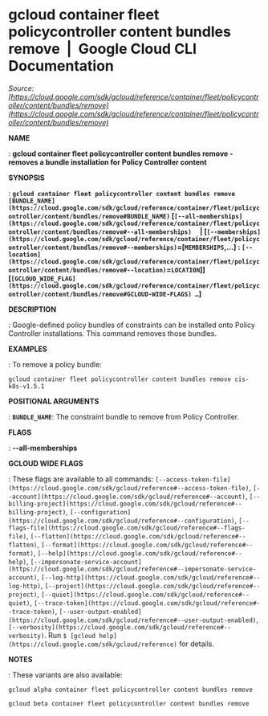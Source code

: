 # gcloud container fleet policycontroller content bundles remove  |  Google Cloud CLI Documentation

*Source: [https://cloud.google.com/sdk/gcloud/reference/container/fleet/policycontroller/content/bundles/remove](https://cloud.google.com/sdk/gcloud/reference/container/fleet/policycontroller/content/bundles/remove)*

**NAME**

: **gcloud container fleet policycontroller content bundles remove - removes a bundle installation for Policy Controller content**

**SYNOPSIS**

: **`gcloud container fleet policycontroller content bundles remove` `[BUNDLE_NAME](https://cloud.google.com/sdk/gcloud/reference/container/fleet/policycontroller/content/bundles/remove#BUNDLE_NAME)` [`[--all-memberships](https://cloud.google.com/sdk/gcloud/reference/container/fleet/policycontroller/content/bundles/remove#--all-memberships)`     | [`[--memberships](https://cloud.google.com/sdk/gcloud/reference/container/fleet/policycontroller/content/bundles/remove#--memberships)`=[`MEMBERSHIPS`,…] : `[--location](https://cloud.google.com/sdk/gcloud/reference/container/fleet/policycontroller/content/bundles/remove#--location)`=`LOCATION`]] [`[GCLOUD_WIDE_FLAG](https://cloud.google.com/sdk/gcloud/reference/container/fleet/policycontroller/content/bundles/remove#GCLOUD-WIDE-FLAGS) …`]**

**DESCRIPTION**

: Google-defined policy bundles of constraints can be installed onto Policy
Controller installations. This command removes those bundles.

**EXAMPLES**

: To remove a policy bundle:

```
gcloud container fleet policycontroller content bundles remove cis-k8s-v1.5.1
```

**POSITIONAL ARGUMENTS**

: **`BUNDLE_NAME`**:
The constraint bundle to remove from Policy Controller.

**FLAGS**

: **--all-memberships**

**GCLOUD WIDE FLAGS**

: These flags are available to all commands: `[--access-token-file](https://cloud.google.com/sdk/gcloud/reference#--access-token-file)`,
`[--account](https://cloud.google.com/sdk/gcloud/reference#--account)`, `[--billing-project](https://cloud.google.com/sdk/gcloud/reference#--billing-project)`,
`[--configuration](https://cloud.google.com/sdk/gcloud/reference#--configuration)`,
`[--flags-file](https://cloud.google.com/sdk/gcloud/reference#--flags-file)`,
`[--flatten](https://cloud.google.com/sdk/gcloud/reference#--flatten)`, `[--format](https://cloud.google.com/sdk/gcloud/reference#--format)`, `[--help](https://cloud.google.com/sdk/gcloud/reference#--help)`, `[--impersonate-service-account](https://cloud.google.com/sdk/gcloud/reference#--impersonate-service-account)`,
`[--log-http](https://cloud.google.com/sdk/gcloud/reference#--log-http)`,
`[--project](https://cloud.google.com/sdk/gcloud/reference#--project)`, `[--quiet](https://cloud.google.com/sdk/gcloud/reference#--quiet)`, `[--trace-token](https://cloud.google.com/sdk/gcloud/reference#--trace-token)`, `[--user-output-enabled](https://cloud.google.com/sdk/gcloud/reference#--user-output-enabled)`,
`[--verbosity](https://cloud.google.com/sdk/gcloud/reference#--verbosity)`.
Run `$ [gcloud help](https://cloud.google.com/sdk/gcloud/reference)` for details.

**NOTES**

: These variants are also available:

```
gcloud alpha container fleet policycontroller content bundles remove
```

```
gcloud beta container fleet policycontroller content bundles remove
```